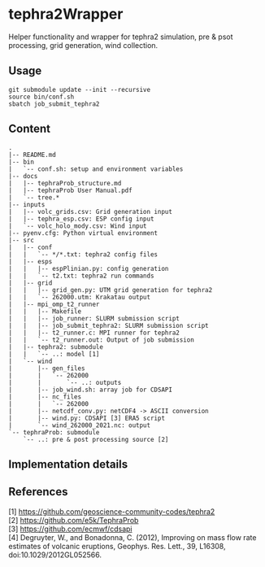 # tephra2Wrapper
Helper functionality and wrapper for tephra2 simulation, pre & psot processing, grid generation, wind collection.

## Usage
```
git submodule update --init --recursive
source bin/conf.sh
sbatch job_submit_tephra2
```

## Content

```
.  
|-- README.md  
|-- bin
|   `-- conf.sh: setup and environment variables
|-- docs
|   |-- tephraProb_structure.md
|   |-- tephraProb User Manual.pdf
|   `-- tree.*
|-- inputs
|   |-- volc_grids.csv: Grid generation input
|   |-- tephra_esp.csv: ESP config input
|   `-- volc_holo_mody.csv: Wind input
|-- pyenv.cfg: Python virtual environment
|-- src
|   |-- conf
|   |   `-- */*.txt: tephra2 config files  
|   |-- esps  
|   |   |-- espPlinian.py: config generation  
|   |   `-- t2.txt: tephra2 run commands  
|   |-- grid  
|   |   |-- grid_gen.py: UTM grid generation for tephra2  
|   |   `-- 262000.utm: Krakatau output  
|   |-- mpi_omp_t2_runner
|   |   |-- Makefile
|   |   |-- job_runner: SLURM submission script
|   |   |-- job_submit_tephra2: SLURM submission script
|   |   |-- t2_runner.c: MPI runner for tephra2
|   |   `-- t2_runner.out: Output of job submission
|   |-- tephra2: submodule  
|   |   `-- ..: model [1]  
|   `-- wind  
|       |-- gen_files  
|       |   `-- 262000  
|       |       `-- ..: outputs  
|       |-- job_wind.sh: array job for CDSAPI  
|       |-- nc_files
|       |   `-- 262000
|       |-- netcdf_conv.py: netCDF4 -> ASCII conversion  
|       |-- wind.py: CDSAPI [3] ERA5 script  
|       `-- wind_262000_2021.nc: output  
`-- tephraProb: submodule  
    `-- ..: pre & post processing source [2]  
```

## Implementation details

## References

[1] https://github.com/geoscience-community-codes/tephra2  
[2] https://github.com/e5k/TephraProb  
[3] https://github.com/ecmwf/cdsapi  
[4]
Degruyter, W., and Bonadonna, C. (2012), Improving on mass flow rate estimates of volcanic eruptions, Geophys. Res. Lett., 39, L16308, doi:10.1029/2012GL052566.
